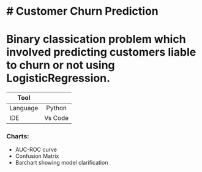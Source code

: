# # Customer Churn Prediction

# Binary classication problem which involved predicting customers liable to churn or not using LogisticRegression.


| Tool  |                |
| ------------- |:-------------:|
| Language     | Python      |
| IDE      | Vs Code     |


### Charts:  
* AUC-ROC curve
* Confusion Matrix
* Barchart showing model clarification